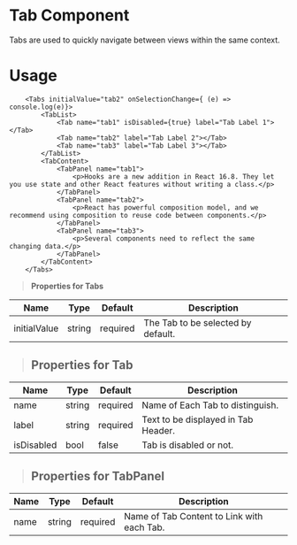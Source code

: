# Tab Component

Tabs are used to quickly navigate between views within the same context.

# Usage
```
    <Tabs initialValue="tab2" onSelectionChange={ (e) => console.log(e)}>
        <TabList>
            <Tab name="tab1" isDisabled={true} label="Tab Label 1"></Tab>
            <Tab name="tab2" label="Tab Label 2"></Tab>
            <Tab name="tab3" label="Tab Label 3"></Tab>
        </TabList>
        <TabContent>
            <TabPanel name="tab1">
                <p>Hooks are a new addition in React 16.8. They let you use state and other React features without writing a class.</p>
            </TabPanel>
            <TabPanel name="tab2">
                <p>React has powerful composition model, and we recommend using composition to reuse code between components.</p>
            </TabPanel>
            <TabPanel name="tab3">
                <p>Several components need to reflect the same changing data.</p>
            </TabPanel>
        </TabContent>
    </Tabs>
```

> **Properties for Tabs**

| Name | Type | Default | Description
| --- | --- | --- | --- |
| initialValue | string | required | The Tab to be selected by default.

> ## Properties for Tab

| Name | Type | Default | Description
| --- | --- | --- | --- |
| name | string | required | Name of Each Tab to distinguish.
| label | string | required | Text to be displayed in Tab Header.
| isDisabled | bool | false | Tab is disabled or not.

> ## Properties for TabPanel

| Name | Type | Default | Description
| --- | --- | --- | --- |
| name | string | required | Name of Tab Content to Link with each Tab.






